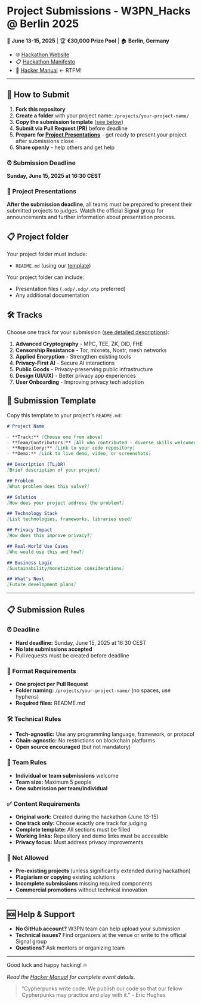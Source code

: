 # Project Submissions - W3PN_Hacks @ Berlin 2025

📅 **June 13-15, 2025** | 🏆 **€30,000 Prize Pool** | 🏠 **Berlin, Germany**

- 🌐 [Hackathon Website](https://hackathon.web3privacy.info/)
- 📋 [Hackathon Manifesto](https://hackathon.web3privacy.info/info)
- 📖 [Hacker Manual](https://github.com/web3privacy/hackathon-2025-berlin) ← RTFM!

---

## 🚀 How to Submit

1. **Fork this repository**
2. **Create a folder** with your project name: `/projects/your-project-name/`
3. **Copy the submission template** ([see below](#-submission-template))
4. **Submit via Pull Request (PR)** before deadline
5. **Prepare for [Project Presentations](#-project-presentations)** - get ready to present your project after submissions close
6. **Share openly** - help others and get help

### ⏰ Submission Deadline
**Sunday, June 15, 2025 at 16:30 CEST**

### 🎤 Project Presentations
**After the submission deadline**, all teams must be prepared to present their submitted projects to judges. Watch the official Signal group for announcements and further information about presentation process.

## 📋 Project folder

Your project folder must include:
- `README.md` (using our [template](#-submission-template))

Your project folder can include:
- Presentation files (`.odp/.odg/.otp` preferred)
- Any additional documentation

## 🛠️ Tracks

Choose one track for your submission ([see detailed descriptions](https://github.com/web3privacy/hackathon-2025-berlin/blob/main/README.md#%EF%B8%8F-hackathon-tracks)):

1. **Advanced Cryptography** - MPC, TEE, ZK, DID, FHE
2. **Censorship Resistance** - Tor, mixnets, Nostr, mesh networks
3. **Applied Encryption** - Strengthen existing tools
4. **Privacy-First AI** - Secure AI interactions
5. **Public Goods** - Privacy-preserving public infrastructure
6. **Design (UI/UX)** - Better privacy app experiences
7. **User Onboarding** - Improving privacy tech adoption

## 📝 Submission Template

Copy this template to your project's `README.md`:

```markdown
# Project Name

- **Track:** [Choose one from above]
- **Team/Contributors:** [All who contributed - diverse skills welcomed]
- **Repository:** [Link to your code repository]
- **Demo:** [Link to live demo, video, or screenshots]

## Description (TL;DR)
[Brief description of your project]

## Problem
[What problem does this solve?]

## Solution
[How does your project address the problem?]

## Technology Stack
[List technologies, frameworks, libraries used]

## Privacy Impact
[How does this improve privacy?]

## Real-World Use Cases
[Who would use this and how?]

## Business Logic
[Sustainability/monetization considerations]

## What's Next
[Future development plans]
```

---

## 📋 Submission Rules

### ⏰ Deadline
- **Hard deadline:** Sunday, June 15, 2025 at 16:30 CEST
- **No late submissions accepted**
- Pull requests must be created before deadline

### 📁 Format Requirements
- **One project per Pull Request**
- **Folder naming:** `/projects/your-project-name/` (no spaces, use hyphens)
- **Required files:** README.md

### 🛠️ Technical Rules
- **Tech-agnostic:** Use any programming language, framework, or protocol
- **Chain-agnostic:** No restrictions on blockchain platforms
-	**Open source encouraged** (but not mandatory)

### 👥 Team Rules
- **Individual or team submissions** welcome
- **Team size:** Maximum 5 people
- **One submission per team/individual**

### ✅ Content Requirements
- **Original work:** Created during the hackathon (June 13-15)
- **One track only:** Choose exactly one track for judging
- **Complete template:** All sections must be filled
- **Working links:** Repository and demo links must be accessible
- **Privacy focus:** Must address privacy improvements

### 🚫 Not Allowed
- **Pre-existing projects** (unless significantly extended during hackathon)
- **Plagiarism or copying** existing solutions
- **Incomplete submissions** missing required components
- **Commercial promotions** without technical innovation

---

## 🆘 Help & Support
- **No GitHub account?** W3PN team can help upload your submission
- **Technical issues?** Find organizers at the venue or write to the official Signal group
- **Questions?** Ask mentors or organizing team

---

Good luck and happy hacking! 🔥

*Read the [Hacker Manual](https://github.com/web3privacy/hackathon-2025-berlin/blob/main/README.md) for complete event details.*

> "Cypherpunks write code. We publish our code so that our fellow Cypherpunks may practice and play with it." - Eric Hughes
